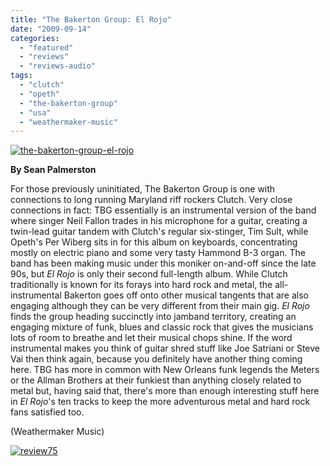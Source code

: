 ```yaml
---
title: "The Bakerton Group: El Rojo"
date: "2009-09-14"
categories: 
  - "featured"
  - "reviews"
  - "reviews-audio"
tags: 
  - "clutch"
  - "opeth"
  - "the-bakerton-group"
  - "usa"
  - "weathermaker-music"
---
```


[![the-bakerton-group-el-rojo](http://www.hellbound.ca/wp-content/uploads/2009/09/the-bakerton-group-el-rojo-300x295.jpg "the-bakerton-group-el-rojo")](http://www.hellbound.ca/wp-content/uploads/2009/09/the-bakerton-group-el-rojo.jpg)

**By Sean Palmerston**

For those previously uninitiated, The Bakerton Group is one with connections to long running Maryland riff rockers Clutch. Very close connections in fact: TBG essentially is an instrumental version of the band where singer Neil Fallon trades in his microphone for a guitar, creating a twin-lead guitar tandem with Clutch's regular six-stinger, Tim Sult, while Opeth's Per Wiberg sits in for this album on keyboards, concentrating mostly on electric piano and some very tasty Hammond B-3 organ. The band has been making music under this moniker on-and-off since the late 90s, but _El Rojo_ is only their second full-length album. While Clutch traditionally is known for its forays into hard rock and metal, the all-instrumental Bakerton goes off onto other musical tangents that are also engaging although they can be very different from their main gig. _El Rojo_ finds the group heading succinctly into jamband territory, creating an engaging mixture of funk, blues and classic rock that gives the musicians lots of room to breathe and let their musical chops shine. If the word instrumental makes you think of guitar shred stuff like Joe Satriani or Steve Vai then think again, because you definitely have another thing coming here. TBG has more in common with New Orleans funk legends the Meters or the Allman Brothers at their funkiest than anything closely related to metal but, having said that, there's more than enough interesting stuff here in _El Rojo_'s ten tracks to keep the more adventurous metal and hard rock fans satisfied too.

(Weathermaker Music)

[![review75](http://www.hellbound.ca/wp-content/uploads/2009/09/review75.png "review75")](http://www.hellbound.ca/wp-content/uploads/2009/09/review75.png)
